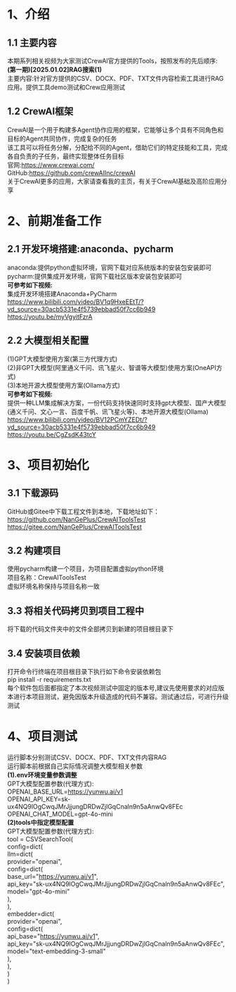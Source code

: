 # 1、介绍
## 1.1 主要内容                                                 
本期系列相关视频为大家测试CrewAI官方提供的Tools，按照发布的先后顺序:                          
**(第一期)[2025.01.02]RAG搜索(1)**               
主要内容:针对官方提供的CSV、DOCX、PDF、TXT文件内容检索工具进行RAG应用。提供工具demo测试和Crew应用测试                                              

## 1.2 CrewAI框架           
CrewAI是一个用于构建多Agent协作应用的框架，它能够让多个具有不同角色和目标的Agent共同协作，完成复杂的任务                          
该工具可以将任务分解，分配给不同的Agent，借助它们的特定技能和工具，完成各自负责的子任务，最终实现整体任务目标              
官网:https://www.crewai.com/                                          
GitHub:https://github.com/crewAIInc/crewAI                                           
关于CrewAI更多的应用，大家请查看我的主页，有关于CrewAI基础及高阶应用分享                


# 2、前期准备工作
## 2.1 开发环境搭建:anaconda、pycharm
anaconda:提供python虚拟环境，官网下载对应系统版本的安装包安装即可                                      
pycharm:提供集成开发环境，官网下载社区版本安装包安装即可                                               
**可参考如下视频:**                      
集成开发环境搭建Anaconda+PyCharm                                                          
https://www.bilibili.com/video/BV1q9HxeEEtT/?vd_source=30acb5331e4f5739ebbad50f7cc6b949                             
https://youtu.be/myVgyitFzrA          

## 2.2 大模型相关配置
(1)GPT大模型使用方案(第三方代理方式)                               
(2)非GPT大模型(阿里通义千问、讯飞星火、智谱等大模型)使用方案(OneAPI方式)                         
(3)本地开源大模型使用方案(Ollama方式)                                             
**可参考如下视频:**                                   
提供一种LLM集成解决方案，一份代码支持快速同时支持gpt大模型、国产大模型(通义千问、文心一言、百度千帆、讯飞星火等)、本地开源大模型(Ollama)                       
https://www.bilibili.com/video/BV12PCmYZEDt/?vd_source=30acb5331e4f5739ebbad50f7cc6b949                 
https://youtu.be/CgZsdK43tcY           


# 3、项目初始化
## 3.1 下载源码
GitHub或Gitee中下载工程文件到本地，下载地址如下：                
https://github.com/NanGePlus/CrewAIToolsTest                                                                                
https://gitee.com/NanGePlus/CrewAIToolsTest                                                       

## 3.2 构建项目
使用pycharm构建一个项目，为项目配置虚拟python环境                       
项目名称：CrewAIToolsTest                                                   
虚拟环境名称保持与项目名称一致                                       

## 3.3 将相关代码拷贝到项目工程中           
将下载的代码文件夹中的文件全部拷贝到新建的项目根目录下                      

## 3.4 安装项目依赖          
打开命令行终端在项目根目录下执行如下命令安装依赖包                                            
pip install -r requirements.txt                     
每个软件包后面都指定了本次视频测试中固定的版本号,建议先使用要求的对应版本进行本项目测试，避免因版本升级造成的代码不兼容。测试通过后，可进行升级测试                      


# 4、项目测试          
运行脚本分别测试CSV、DOCX、PDF、TXT文件内容RAG                   
运行脚本前根据自己实际情况调整大模型相关参数                 
**(1).env环境变量参数调整**                    
GPT大模型配置参数(代理方式):                                  
OPENAI_BASE_URL=https://yunwu.ai/v1                          
OPENAI_API_KEY=sk-ux4NQ9lOgCwqJMrJjjungDRDwZjlGqCnaln9n5aAnwQv8FEc                               
OPENAI_CHAT_MODEL=gpt-4o-mini                           
**(2)tools中指定模型配置**                      
GPT大模型配置参数(代理方式):          
tool = CSVSearchTool(                
    config=dict(                
        llm=dict(                 
            provider="openai",                    
            config=dict(                
                base_url="https://yunwu.ai/v1",                      
                api_key="sk-ux4NQ9lOgCwqJMrJjjungDRDwZjlGqCnaln9n5aAnwQv8FEc",                 
                model="gpt-4o-mini"                
            ),                      
        ),                 
        embedder=dict(                    
            provider="openai",                 
            config=dict(                    
                api_base="https://yunwu.ai/v1",                   
                api_key="sk-ux4NQ9lOgCwqJMrJjjungDRDwZjlGqCnaln9n5aAnwQv8FEc",                    
                model="text-embedding-3-small"                     
            ),                     
        ),                   
    )                     
)                                  












